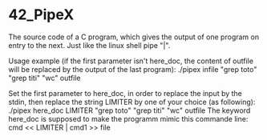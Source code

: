 # 42_PipeX
The source code of a C program, which gives the output of one program on entry to the next.
Just like the linux shell pipe "|".

Usage example (if the first parameter isn't here_doc, the content of outfile will be replaced by the output of the last program):
	./pipex infile "grep toto" "grep titi" "wc" outfile

Set the first parameter to here_doc, in order to replace the input by the stdin, then replace the string LIMITER by one of your choice (as following):
	./pipex here_doc LIMITER "grep toto" "grep titi" "wc" outfile
The keyword here_doc is supposed to make the programm mimic this commande line:
	cmd << LIMITER | cmd1 >> file
